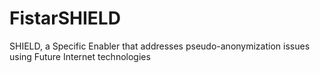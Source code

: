 # FistarSHIELD
SHIELD, a Specific Enabler that addresses pseudo-anonymization issues using Future Internet technologies
